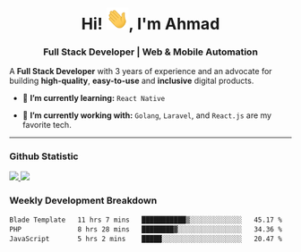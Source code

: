<h1 align="center">Hi! <img src="https://raw.githubusercontent.com/ABSphreak/ABSphreak/master/gifs/Hi.gif" width="40px" />, I'm Ahmad</h1>


<h3 align="center">Full Stack Developer | Web & Mobile Automation </h3>

A **Full Stack Developer** with 3 years of experience and an advocate for building **high-quality**, **easy-to-use** and **inclusive** digital products.
- 🔭 **I’m currently learning:** `React Native`  

- 🔨 **I’m currently working with:** `Golang`, `Laravel`, and `React.js` are my favorite tech.



---
  
### Github Statistic
<p align="left">
<a href="https://github.com/ahmadlaiq97">
  <img height="180em" src="https://github-readme-stats-eight-theta.vercel.app/api?username=ahmadlaiq&show_icons=true&theme=algolia&include_all_commits=true&count_private=true"/>
  <img height="180em" src="https://github-readme-stats-eight-theta.vercel.app/api/top-langs/?username=ahmadlaiq&layout=compact&langs_count=8&theme=algolia"/>
</a>
</p>


### Weekly Development Breakdown
<!--START_SECTION:waka-->

```txt
Blade Template   11 hrs 7 mins   ███████████▒░░░░░░░░░░░░░   45.17 %
PHP              8 hrs 28 mins   ████████▓░░░░░░░░░░░░░░░░   34.36 %
JavaScript       5 hrs 2 mins    █████░░░░░░░░░░░░░░░░░░░░   20.47 %
```

<!--END_SECTION:waka-->

